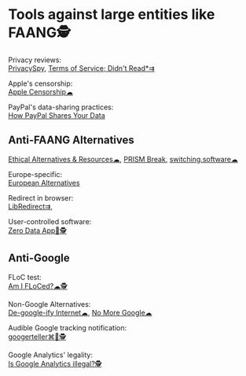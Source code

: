 
# Tools against large entities like FAANG🕵️

Privacy reviews:  
[PrivacySpy](https://privacyspy.org/),
[Terms of Service; Didn't Read*⇉](https://tosdr.org/)

Apple's censorship:  
[Apple Censorship☁](https://applecensorship.com/)

PayPal's data-sharing practices:  
[How PayPal Shares Your Data](https://rebecca-ricks.com/paypal-data/)

## Anti-FAANG Alternatives

[Ethical Alternatives & Resources☁](https://ethical.net/resources/),
[PRISM Break](https://prism-break.org/),
[switching.software☁](https://switching.software/)

Europe-specific:  
[European Alternatives](https://european-alternatives.eu/)

Redirect in browser:  
[LibRedirect⇉](https://libredirect.github.io/),

User-controlled software:  
[Zero Data App💾🕵️](https://0data.app/)

## Anti-Google

FLoC test:  
[Am I FLoCed?☁🕵️](https://amifloced.org/)

Non-Google Alternatives:  
[De-google-ify Internet☁](https://degooglisons-internet.org/),
[No More Google☁](https://nomoregoogle.com/)

Audible Google tracking notification:  
[googerteller⌘🐧🕵️](https://github.com/berthubert/googerteller)

Google Analytics' legality:  
[Is Google Analytics illegal?🕵️](https://isgoogleanalyticsillegal.com/)
